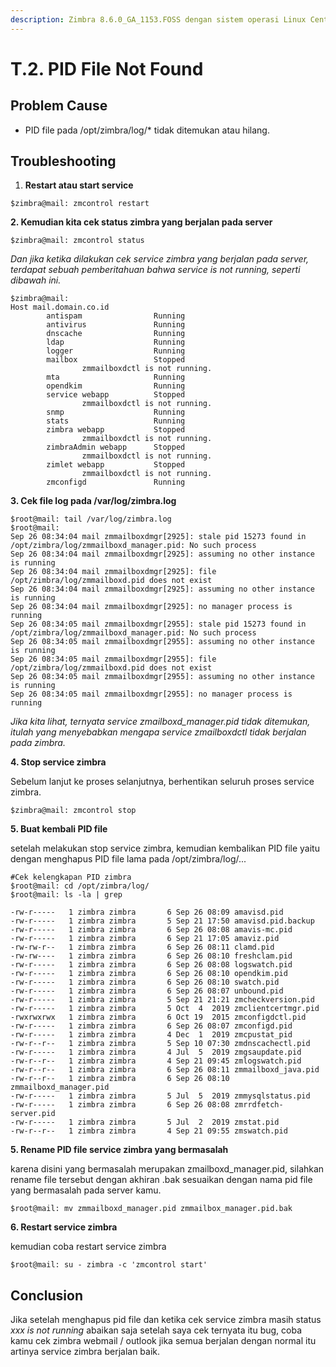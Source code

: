 ```yaml
---
description: Zimbra 8.6.0_GA_1153.FOSS dengan sistem operasi Linux Centos 7
---
```


# T.2. PID File Not Found

## Problem Cause

* PID file pada /opt/zimbra/log/\* tidak ditemukan atau hilang.

## Troubleshooting

1. **Restart atau start service**

```text
$zimbra@mail: zmcontrol restart
```

**2. Kemudian kita cek status zimbra yang berjalan pada server**

```text
$zimbra@mail: zmcontrol status
```

_Dan jika ketika dilakukan cek service zimbra yang berjalan pada server, terdapat sebuah pemberitahuan bahwa service is not running, seperti dibawah ini._

```text
$zimbra@mail:
Host mail.domain.co.id
        antispam                Running
        antivirus               Running
        dnscache                Running
        ldap                    Running
        logger                  Running
        mailbox                 Stopped
                zmmailboxdctl is not running.
        mta                     Running
        opendkim                Running
        service webapp          Stopped
                zmmailboxdctl is not running.
        snmp                    Running
        stats                   Running
        zimbra webapp           Stopped
                zmmailboxdctl is not running.
        zimbraAdmin webapp      Stopped
                zmmailboxdctl is not running.
        zimlet webapp           Stopped
                zmmailboxdctl is not running.
        zmconfigd               Running
```

**3. Cek file log pada /var/log/zimbra.log**

```text
$root@mail: tail /var/log/zimbra.log
$root@mail: 
Sep 26 08:34:04 mail zmmailboxdmgr[2925]: stale pid 15273 found in /opt/zimbra/log/zmmailboxd_manager.pid: No such process
Sep 26 08:34:04 mail zmmailboxdmgr[2925]: assuming no other instance is running
Sep 26 08:34:04 mail zmmailboxdmgr[2925]: file /opt/zimbra/log/zmmailboxd.pid does not exist
Sep 26 08:34:04 mail zmmailboxdmgr[2925]: assuming no other instance is running
Sep 26 08:34:04 mail zmmailboxdmgr[2925]: no manager process is running
Sep 26 08:34:05 mail zmmailboxdmgr[2955]: stale pid 15273 found in /opt/zimbra/log/zmmailboxd_manager.pid: No such process
Sep 26 08:34:05 mail zmmailboxdmgr[2955]: assuming no other instance is running
Sep 26 08:34:05 mail zmmailboxdmgr[2955]: file /opt/zimbra/log/zmmailboxd.pid does not exist
Sep 26 08:34:05 mail zmmailboxdmgr[2955]: assuming no other instance is running
Sep 26 08:34:05 mail zmmailboxdmgr[2955]: no manager process is running
```

_Jika kita lihat, ternyata service zmailboxd\_manager.pid tidak ditemukan, itulah yang menyebabkan mengapa service zmailboxdctl tidak berjalan pada zimbra._

**4. Stop service zimbra**

Sebelum lanjut ke proses selanjutnya, berhentikan seluruh proses service zimbra.

```text
$zimbra@mail: zmcontrol stop
```

**5. Buat kembali PID file**

setelah melakukan stop service zimbra, kemudian kembalikan PID file yaitu dengan menghapus PID file lama pada /opt/zimbra/log/...

```text
#Cek kelengkapan PID zimbra
$root@mail: cd /opt/zimbra/log/
$root@mail: ls -la | grep

-rw-r-----   1 zimbra zimbra       6 Sep 26 08:09 amavisd.pid
-rw-r-----   1 zimbra zimbra       5 Sep 21 17:50 amavisd.pid.backup
-rw-r-----   1 zimbra zimbra       6 Sep 26 08:08 amavis-mc.pid
-rw-r-----   1 zimbra zimbra       6 Sep 21 17:05 amaviz.pid
-rw-rw-r--   1 zimbra zimbra       6 Sep 26 08:11 clamd.pid
-rw-rw----   1 zimbra zimbra       6 Sep 26 08:10 freshclam.pid
-rw-r-----   1 zimbra zimbra       6 Sep 26 08:08 logswatch.pid
-rw-r-----   1 zimbra zimbra       6 Sep 26 08:10 opendkim.pid
-rw-r-----   1 zimbra zimbra       6 Sep 26 08:10 swatch.pid
-rw-r-----   1 zimbra zimbra       6 Sep 26 08:07 unbound.pid
-rw-r-----   1 zimbra zimbra       5 Sep 21 21:21 zmcheckversion.pid
-rw-r-----   1 zimbra zimbra       5 Oct  4  2019 zmclientcertmgr.pid
-rwxrwxrwx   1 zimbra zimbra       6 Oct 19  2015 zmconfigdctl.pid
-rw-r-----   1 zimbra zimbra       6 Sep 26 08:07 zmconfigd.pid
-rw-r-----   1 zimbra zimbra       4 Dec  1  2019 zmcpustat_pid
-rw-r--r--   1 zimbra zimbra       5 Sep 10 07:30 zmdnscachectl.pid
-rw-r-----   1 zimbra zimbra       4 Jul  5  2019 zmgsaupdate.pid
-rw-r--r--   1 zimbra zimbra       4 Sep 21 09:45 zmlogswatch.pid
-rw-r--r--   1 zimbra zimbra       6 Sep 26 08:11 zmmailboxd_java.pid
-rw-r--r--   1 zimbra zimbra       6 Sep 26 08:10 zmmailboxd_manager.pid
-rw-r-----   1 zimbra zimbra       5 Jul  5  2019 zmmysqlstatus.pid
-rw-r-----   1 zimbra zimbra       6 Sep 26 08:08 zmrrdfetch-server.pid
-rw-r-----   1 zimbra zimbra       5 Jul  2  2019 zmstat.pid
-rw-r--r--   1 zimbra zimbra       4 Sep 21 09:55 zmswatch.pid
```

**5. Rename PID file service zimbra yang bermasalah**

karena disini yang bermasalah merupakan zmailboxd\_manager.pid, silahkan rename file tersebut dengan akhiran .bak sesuaikan dengan nama pid file yang bermasalah pada server kamu.

```text
$root@mail: mv zmmailboxd_manager.pid zmmailbox_manager.pid.bak
```

**6. Restart service zimbra**

kemudian coba restart service zimbra

```text
$root@mail: su - zimbra -c 'zmcontrol start'
```

## Conclusion

Jika setelah menghapus pid file dan ketika cek service zimbra masih status _xxx is not running_ abaikan saja setelah saya cek ternyata itu bug, coba kamu cek zimbra webmail / outlook jika semua berjalan dengan normal itu artinya service zimbra berjalan baik.

